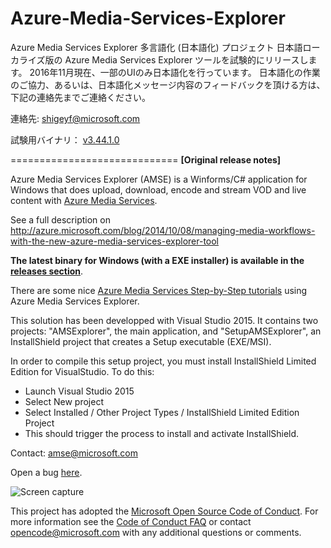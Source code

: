 ﻿Azure-Media-Services-Explorer
=============================
Azure Media Services Explorer 多言語化 (日本語化) プロジェクト
日本語ローカライズ版の Azure Media Services Explorer ツールを試験的にリリースします。
2016年11月現在、一部のUIのみ日本語化を行っています。
日本語化の作業のご協力、あるいは、日本語化メッセージ内容のフィードバックを頂ける方は、下記の連絡先までご連絡ください。

連絡先: shigeyf@microsoft.com

試験用バイナリ： [v3.44.1.0](https://github.com/shigeyf/Azure-Media-Services-Explorer/blob/master/releases/download/japanese/v3.44.1.0/AMSExplorerSetup_v3.44.1.0-ja.exe)

=============================
**[Original release notes]**

Azure Media Services Explorer (AMSE) is a Winforms/C# application for Windows that does upload, download, encode and stream VOD and live content with [Azure Media Services](https://azure.microsoft.com/en-us/services/media-services/).

See a full description on http://azure.microsoft.com/blog/2014/10/08/managing-media-workflows-with-the-new-azure-media-services-explorer-tool

**The latest binary for Windows (with a EXE installer) is available in the [releases section](https://github.com/Azure/Azure-Media-Services-Explorer/releases)**.

There are some nice [Azure Media Services Step-by-Step tutorials](https://docs.com/fukushima-shigeyuki/3439/english-azure-media-services-step-by-step-series) using Azure Media Services Explorer.

This solution has been developped with Visual Studio 2015. It contains two projects: "AMSExplorer", the main application, and "SetupAMSExplorer", an InstallShield project that creates a Setup executable (EXE/MSI).

In order to compile this setup project, you must install InstallShield Limited Edition for VisualStudio. To do this:
- Launch Visual Studio 2015
- Select New project
- Select Installed / Other Project Types / InstallShield Limited Edition Project
- This should trigger the process to install and activate InstallShield.

Contact: amse@microsoft.com

Open a bug [here](https://github.com/Azure/Azure-Media-Services-Explorer/issues/new).

![Screen capture](https://cloud.githubusercontent.com/assets/8104205/18006831/e6808a8c-6ba1-11e6-80e9-7d8e4a8b1a08.png)

This project has adopted the [Microsoft Open Source Code of Conduct](https://opensource.microsoft.com/codeofconduct/). For more information see the [Code of Conduct FAQ](https://opensource.microsoft.com/codeofconduct/faq/) or contact [opencode@microsoft.com](mailto:opencode@microsoft.com) with any additional questions or comments.